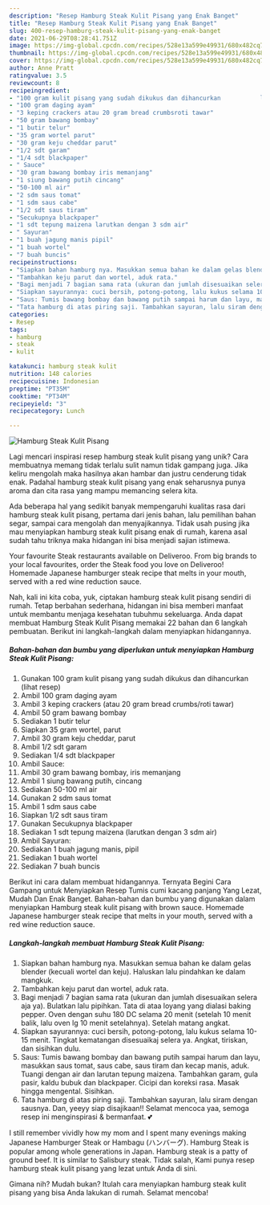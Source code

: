 ```yaml
---
description: "Resep Hamburg Steak Kulit Pisang yang Enak Banget"
title: "Resep Hamburg Steak Kulit Pisang yang Enak Banget"
slug: 400-resep-hamburg-steak-kulit-pisang-yang-enak-banget
date: 2021-06-29T08:28:41.751Z
image: https://img-global.cpcdn.com/recipes/528e13a599e49931/680x482cq70/hamburg-steak-kulit-pisang-foto-resep-utama.jpg
thumbnail: https://img-global.cpcdn.com/recipes/528e13a599e49931/680x482cq70/hamburg-steak-kulit-pisang-foto-resep-utama.jpg
cover: https://img-global.cpcdn.com/recipes/528e13a599e49931/680x482cq70/hamburg-steak-kulit-pisang-foto-resep-utama.jpg
author: Anne Pratt
ratingvalue: 3.5
reviewcount: 8
recipeingredient:
- "100 gram kulit pisang yang sudah dikukus dan dihancurkan           lihat resep"
- "100 gram daging ayam"
- "3 keping crackers atau 20 gram bread crumbsroti tawar"
- "50 gram bawang bombay"
- "1 butir telur"
- "35 gram wortel parut"
- "30 gram keju cheddar parut"
- "1/2 sdt garam"
- "1/4 sdt blackpaper"
- " Sauce"
- "30 gram bawang bombay iris memanjang"
- "1 siung bawang putih cincang"
- "50-100 ml air"
- "2 sdm saus tomat"
- "1 sdm saus cabe"
- "1/2 sdt saus tiram"
- "Secukupnya blackpaper"
- "1 sdt tepung maizena larutkan dengan 3 sdm air"
- " Sayuran"
- "1 buah jagung manis pipil"
- "1 buah wortel"
- "7 buah buncis"
recipeinstructions:
- "Siapkan bahan hamburg nya. Masukkan semua bahan ke dalam gelas blender (kecuali wortel dan keju). Haluskan lalu pindahkan ke dalam mangkuk."
- "Tambahkan keju parut dan wortel, aduk rata."
- "Bagi menjadi 7 bagian sama rata (ukuran dan jumlah disesuaikan selera aja ya). Bulatkan lalu pipihkan. Tata di ataa loyang yang dialasi baking pepper. Oven dengan suhu 180 DC selama 20 menit (setelah 10 menit balik, lalu oven lg 10 menit setelahnya). Setelah matang angkat."
- "Siapkan sayurannya: cuci bersih, potong-potong, lalu kukus selama 10-15 menit. Tingkat kematangan disesuaikaj selera ya. Angkat, tiriskan, dan sisihkan dulu."
- "Saus: Tumis bawang bombay dan bawang putih sampai harum dan layu, masukkan saus tomat, saus cabe, saus tiram dan kecap manis, aduk. Tuangi dengan air dan larutan tepung maizena. Tambahkan garam, gula pasir, kaldu bubuk dan blackpaper. Cicipi dan koreksi rasa. Masak hingga mengental. Sisihkan."
- "Tata hamburg di atas piring saji. Tambahkan sayuran, lalu siram dengan sausnya. Dan, yeeyy siap disajikaan!! Selamat mencoca yaa, semoga resep ini menginspirasi &amp; bermanfaat. 💕"
categories:
- Resep
tags:
- hamburg
- steak
- kulit

katakunci: hamburg steak kulit 
nutrition: 148 calories
recipecuisine: Indonesian
preptime: "PT35M"
cooktime: "PT34M"
recipeyield: "3"
recipecategory: Lunch

---
```



![Hamburg Steak Kulit Pisang](https://img-global.cpcdn.com/recipes/528e13a599e49931/680x482cq70/hamburg-steak-kulit-pisang-foto-resep-utama.jpg)

Lagi mencari inspirasi resep hamburg steak kulit pisang yang unik? Cara membuatnya memang tidak terlalu sulit namun tidak gampang juga. Jika keliru mengolah maka hasilnya akan hambar dan justru cenderung tidak enak. Padahal hamburg steak kulit pisang yang enak seharusnya punya aroma dan cita rasa yang mampu memancing selera kita.

Ada beberapa hal yang sedikit banyak mempengaruhi kualitas rasa dari hamburg steak kulit pisang, pertama dari jenis bahan, lalu pemilihan bahan segar, sampai cara mengolah dan menyajikannya. Tidak usah pusing jika mau menyiapkan hamburg steak kulit pisang enak di rumah, karena asal sudah tahu triknya maka hidangan ini bisa menjadi sajian istimewa.

Your favourite Steak restaurants available on Deliveroo. From big brands to your local favourites, order the Steak food you love on Deliveroo! Homemade Japanese hamburger steak recipe that melts in your mouth, served with a red wine reduction sauce.


Nah, kali ini kita coba, yuk, ciptakan hamburg steak kulit pisang sendiri di rumah. Tetap berbahan sederhana, hidangan ini bisa memberi manfaat untuk membantu menjaga kesehatan tubuhmu sekeluarga. Anda dapat membuat Hamburg Steak Kulit Pisang memakai 22 bahan dan 6 langkah pembuatan. Berikut ini langkah-langkah dalam menyiapkan hidangannya.

<!--inarticleads1-->

##### Bahan-bahan dan bumbu yang diperlukan untuk menyiapkan Hamburg Steak Kulit Pisang:

1. Gunakan 100 gram kulit pisang yang sudah dikukus dan dihancurkan           (lihat resep)
1. Ambil 100 gram daging ayam
1. Ambil 3 keping crackers (atau 20 gram bread crumbs/roti tawar)
1. Ambil 50 gram bawang bombay
1. Sediakan 1 butir telur
1. Siapkan 35 gram wortel, parut
1. Ambil 30 gram keju cheddar, parut
1. Ambil 1/2 sdt garam
1. Sediakan 1/4 sdt blackpaper
1. Ambil  Sauce:
1. Ambil 30 gram bawang bombay, iris memanjang
1. Ambil 1 siung bawang putih, cincang
1. Sediakan 50-100 ml air
1. Gunakan 2 sdm saus tomat
1. Ambil 1 sdm saus cabe
1. Siapkan 1/2 sdt saus tiram
1. Gunakan Secukupnya blackpaper
1. Sediakan 1 sdt tepung maizena (larutkan dengan 3 sdm air)
1. Ambil  Sayuran:
1. Sediakan 1 buah jagung manis, pipil
1. Sediakan 1 buah wortel
1. Sediakan 7 buah buncis


Berikut ini cara dalam membuat hidangannya. Ternyata Begini Cara Gampang untuk Menyiapkan Resep Tumis cumi kacang panjang Yang Lezat, Mudah Dan Enak Banget. Bahan-bahan dan bumbu yang digunakan dalam menyiapkan Hamburg steak kulit pisang with brown sauce. Homemade Japanese hamburger steak recipe that melts in your mouth, served with a red wine reduction sauce. 

<!--inarticleads2-->

##### Langkah-langkah membuat Hamburg Steak Kulit Pisang:

1. Siapkan bahan hamburg nya. Masukkan semua bahan ke dalam gelas blender (kecuali wortel dan keju). Haluskan lalu pindahkan ke dalam mangkuk.
1. Tambahkan keju parut dan wortel, aduk rata.
1. Bagi menjadi 7 bagian sama rata (ukuran dan jumlah disesuaikan selera aja ya). Bulatkan lalu pipihkan. Tata di ataa loyang yang dialasi baking pepper. Oven dengan suhu 180 DC selama 20 menit (setelah 10 menit balik, lalu oven lg 10 menit setelahnya). Setelah matang angkat.
1. Siapkan sayurannya: cuci bersih, potong-potong, lalu kukus selama 10-15 menit. Tingkat kematangan disesuaikaj selera ya. Angkat, tiriskan, dan sisihkan dulu.
1. Saus: Tumis bawang bombay dan bawang putih sampai harum dan layu, masukkan saus tomat, saus cabe, saus tiram dan kecap manis, aduk. Tuangi dengan air dan larutan tepung maizena. Tambahkan garam, gula pasir, kaldu bubuk dan blackpaper. Cicipi dan koreksi rasa. Masak hingga mengental. Sisihkan.
1. Tata hamburg di atas piring saji. Tambahkan sayuran, lalu siram dengan sausnya. Dan, yeeyy siap disajikaan!! Selamat mencoca yaa, semoga resep ini menginspirasi &amp; bermanfaat. 💕


I still remember vividly how my mom and I spent many evenings making Japanese Hamburger Steak or Hambagu (ハンバーグ). Hamburg Steak is popular among whole generations in Japan. Hamburg steak is a patty of ground beef. It is similar to Salisbury steak. Tidak salah, Kami punya resep hamburg steak kulit pisang yang lezat untuk Anda di sini. 

Gimana nih? Mudah bukan? Itulah cara menyiapkan hamburg steak kulit pisang yang bisa Anda lakukan di rumah. Selamat mencoba!
